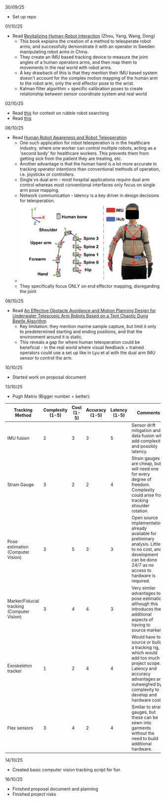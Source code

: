 30/09/25

- Set up repo

01/10/25

- Read [Revitalizing Human-Robot Interaction](https://link-springer-com.manchester.idm.oclc.org/book/10.1007/978-981-96-6139-8) (Zhou, Yang, Wang, Dong)
  - This book explains the creation of a method to teleoperate robot arms, and successfully demonstrate it with an operator in Sweden manipulating robot arms in China.
  - They create an IMU based tracking device to measure the joint angles of a human operators arms, and then map them to movements in the real world with robot arms.
  - A key drawback of this is that they mention their IMU based system doesn't account for the complex motion mapping of the human arm to the robot arm, only the end effector pose to the wrist.
  - Kalman filter algorithm + specific calibration poses to create relationship between sensor coordinate system and real world

02/10/25

- Read [this](https://link-springer-com.manchester.idm.oclc.org/book/10.1007/978-1-84882-474-4) for context on rubble robot searching
- Read [this](https://research.manchester.ac.uk/en/publications/receding-horizon-contact-planning-for-advanced-motions-in-hexapod/fingerprints/)

06/10/25

- Read [Human Robot Awareness and Robot Teleoperation](https://link-springer-com.manchester.idm.oclc.org/book/10.1007/978-981-96-6545-7)
  - One such application for robot teleoperation is in the healthcare industry, where one worker can control multiple robots, acting as a 'second body' for healthcare workers. This prevents them from getting sick from the patient they are treating, etc.
  - Another advantage is that the human hand is a lot more accurate in tracking operator intentions than conventional methods of operation, i.e. joysticks or controllers.
  - Single vs dual arm - most hospital applications require dual arm control whereas most conventional interfaces only focus on single arm pose mapping.
  - Network communication - latency is a key driver in design decisions for teleoperation.
  - ![alt text](imgs/sensorarrangement.png)
  - They specifically focus ONLY on end effector mapping, disregarding the joint 

08/10/25

- Read [An Effective Obstacle Avoidance and Motion Planning Design for Underwater Telescopic Arm Robots Based on a Tent Chaotic Dung Beetle Algorithm](https://www.librarysearch.manchester.ac.uk/discovery/fulldisplay?docid=cdi_proquest_journals_2876395724&context=PC&vid=44MAN_INST:MU_NUI&lang=en&search_scope=MyInst_and_CI&adaptor=Primo%20Central&tab=Everything&query=any,contains,robot%20arm%20obstacle%20avoidance&sortby=rank&mode=basic&offset=10&pcAvailability=false)
  - Key limitation: they mention marine sample capture, but limit it only to predetermined starting and ending positions, and that the environment around it is static.
  - This reveals a gap for where human teleoperation could be beneficial - in the real world where visual feedback + trained operators could use a set up like in Lyu et al with the dual arm IMU sensor to control the arm.

10/10/25

- Started work on proposal document

13/10/25

- Pugh Matrix (Bigger number = better):

|Tracking Method|Complexity (1-5)|Cost (1-5)|Accuracy (1-5)|Latency (1-5)| Comments | Examples / sources | Total |
|--|--|--|--|--|--|--|--|
|IMU fusion|2|3|3|5|Sensor drift mitigation and data fusion will add complexity, and possibly latency.| [Honghao et al](https://link-springer-com.manchester.idm.oclc.org/book/10.1007/978-981-96-6545-7), [Zhou et al](https://link-springer-com.manchester.idm.oclc.org/book/10.1007/978-981-96-6139-8), [Masters et al](https://pmc.ncbi.nlm.nih.gov/articles/PMC8142556/pdf/nihms-1702711.pdf)|13/20|
|Strain Gauge|3|2|2|4|Strain gauges are cheap, but will need one for every degree of freedom. Complexity could arise from tracking shoulder rotation.| [Araromi et al](https://www.librarysearch.manchester.ac.uk/permalink/44MAN_INST/1rfd42k/cdi_proquest_miscellaneous_2460081548) |11/20|
|Pose estimation (Computer Vision)|3|5|3|3|Open source implementations already available for preliminary analysis. Little to no cost, and development can be done 24/7 as no access to hardware is required.| [Brauer](https://www.librarysearch.manchester.ac.uk/permalink/44MAN_INST/bofker/alma992991560133101631)|14/20|
|Marker/Fiducial tracking (Computer Vision)|3|4|4|3|Very similar advantages to pose estimation, although this introduces the additional aspects of having to source markers.|[Kado et al](https://www.librarysearch.manchester.ac.uk/permalink/44MAN_INST/1rfd42k/cdi_crossref_primary_10_3130_aijt_27_1092), [Timmi et al](https://www.librarysearch.manchester.ac.uk/permalink/44MAN_INST/1rfd42k/cdi_webofscience_primary_000453645400010CitationCount) |14/20|
|Exoskeleton tracker|1|2|4|4|Would have to source or build a tracking rig, which would add too much to project scope. Latency and accuracy advantages are outweighed by complexity to develop and hardware costs.| [Zimmerman et al](https://www.librarysearch.manchester.ac.uk/permalink/44MAN_INST/1rfd42k/cdi_webofscience_primary_000724145801125CitationCount) | 11/20|
|Flex sensors|3|4|2|4|Similar to strain gauges, but these can be sewn into garments without the need to build additional hardware. | [Rashid](https://www.librarysearch.manchester.ac.uk/permalink/44MAN_INST/1rfd42k/cdi_proquest_journals_2760225437) |13/20|


14/10/25

- Created basic computer vision tracking script for fun

16/10/25

- Finished proposal document and planning
- Finished project risks